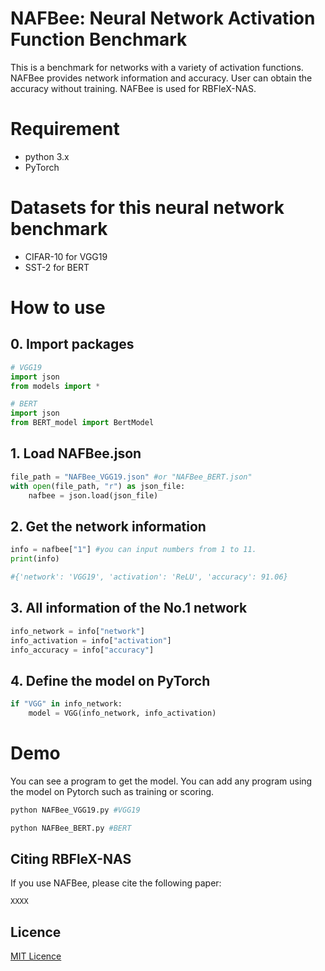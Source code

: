# NAFBee: Neural Network Activation Function Benchmark
This is a benchmark for networks with a variety of activation functions. NAFBee provides network information and accuracy. User can obtain the accuracy without training. NAFBee is used for RBFleX-NAS.

# Requirement
- python 3.x
- PyTorch

# Datasets for this neural network benchmark
- CIFAR-10 for VGG19
- SST-2 for BERT

# How to use
## 0. Import packages
```python
# VGG19
import json
from models import *
```
```python
# BERT
import json
from BERT_model import BertModel
```

## 1. Load NAFBee.json
```python
file_path = "NAFBee_VGG19.json" #or "NAFBee_BERT.json"
with open(file_path, "r") as json_file:
    nafbee = json.load(json_file)
```

## 2. Get the network information
```python
info = nafbee["1"] #you can input numbers from 1 to 11.
print(info)

#{'network': 'VGG19', 'activation': 'ReLU', 'accuracy': 91.06}
```
## 3. All information of the No.1 network
```python
info_network = info["network"]
info_activation = info["activation"]
info_accuracy = info["accuracy"]
```

## 4. Define the model on PyTorch
```python
if "VGG" in info_network:
    model = VGG(info_network, info_activation)
```

# Demo
You can see a program to get the model. You can add any program using the model on Pytorch such as training or scoring.
```python
python NAFBee_VGG19.py #VGG19
```
```python
python NAFBee_BERT.py #BERT
```

## Citing RBFleX-NAS
If you use NAFBee, please cite the following paper:
```
XXXX
```

## Licence
[MIT Licence](https://en.wikipedia.org/wiki/MIT_License)
